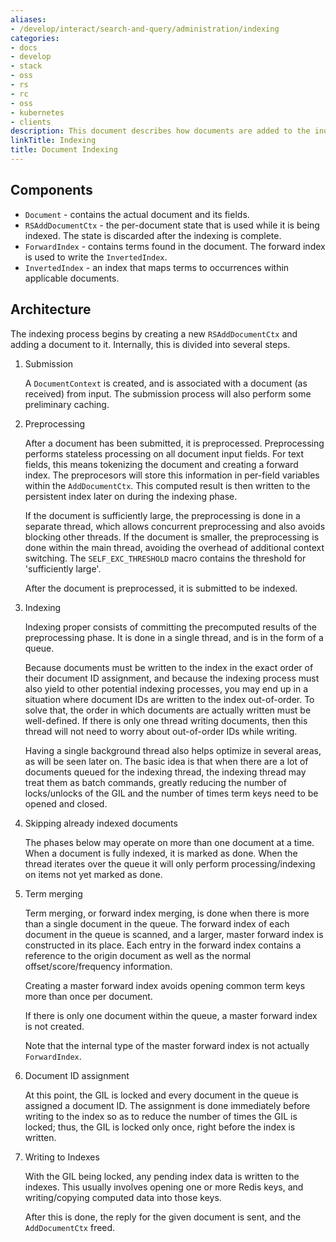 ```yaml
---
aliases:
- /develop/interact/search-and-query/administration/indexing
categories:
- docs
- develop
- stack
- oss
- rs
- rc
- oss
- kubernetes
- clients
description: This document describes how documents are added to the index.
linkTitle: Indexing
title: Document Indexing
---
```


## Components

* `Document` - contains the actual document and its fields.
* `RSAddDocumentCtx` - the per-document state that is used while it
  is being indexed. The state is discarded after the indexing is complete.
* `ForwardIndex` - contains terms found in the document. The forward index
  is used to write the `InvertedIndex`.
* `InvertedIndex` - an index that maps terms to occurrences within applicable
  documents.

##  Architecture

The indexing process begins by creating a new `RSAddDocumentCtx` and adding a
document to it. Internally, this is divided into several steps.


1. Submission

   A `DocumentContext` is created, and is associated with a document (as received)
   from input. The submission process will also perform some preliminary caching.

2. Preprocessing

   After a document has been submitted, it is preprocessed. Preprocessing performs
   stateless processing on all document input fields. For text fields, this
   means tokenizing the document and creating a forward index. The preprocesors
   will store this information in per-field variables within the `AddDocumentCtx`.
   This computed result is then written to the persistent index later on during
   the indexing phase.

   If the document is sufficiently large, the preprocessing is done in a separate
   thread, which allows concurrent preprocessing and also avoids blocking other
   threads. If the document is smaller, the preprocessing is done within the main
   thread, avoiding the overhead of additional context switching.
   The `SELF_EXC_THRESHOLD` macro contains the threshold for 'sufficiently large'.

   After the document is preprocessed, it is submitted to be indexed.

3. Indexing

   Indexing proper consists of committing the precomputed results of the
   preprocessing phase. It is done in a single thread, and is in the form
   of a queue.

   Because documents must be written to the index in the exact order of their
   document ID assignment, and because the indexing process must also yield to other potential
   indexing processes, you may end up in a situation where document IDs are written
   to the index out-of-order. To solve that, the order in which documents
   are actually written must be well-defined. If there is only one thread writing
   documents, then this thread will not need to worry about out-of-order IDs
   while writing.

   Having a single background thread also helps optimize in several areas, as
   will be seen later on. The basic idea is that when there are a lot of
   documents queued for the indexing thread, the indexing thread may treat them
   as batch commands, greatly reducing the number of locks/unlocks of the GIL
   and the number of times term keys need to be opened and closed.

4. Skipping already indexed documents

   The phases below may operate on more than one document at a time. When a document
   is fully indexed, it is marked as done. When the thread iterates over the queue
   it will only perform processing/indexing on items not yet marked as done.

5. Term merging

   Term merging, or forward index merging, is done when there is more than a
   single document in the queue. The forward index of each document in the queue
   is scanned, and a larger, master forward index is constructed in its place.
   Each entry in the forward index contains a reference to the origin document
   as well as the normal offset/score/frequency information.
   
   Creating a master forward index avoids opening common term keys more than once per
   document.

   If there is only one document within the queue, a master forward index
   is not created.

   Note that the internal type of the master forward index is not actually
   `ForwardIndex`.

6. Document ID assignment
   
   At this point, the GIL is locked and every document in the queue is assigned
   a document ID. The assignment is done immediately before writing to the index
   so as to reduce the number of times the GIL is locked; thus, the GIL is
   locked only once, right before the index is written.

7. Writing to Indexes

   With the GIL being locked, any pending index data is written to the indexes.
   This usually involves opening one or more Redis keys, and writing/copying
   computed data into those keys.

   After this is done, the reply for the given document is sent, and the
   `AddDocumentCtx` freed.
